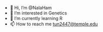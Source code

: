 - 👋 Hi, I’m @NalaHam
- 👀 I’m interested in Genetics
- 🌱 I’m currently learning R
- 📫 How to reach me tun2447@temple.edu

<!---
NalaHam/NalaHam is a ✨ special ✨ repository because its `README.md` (this file) appears on your GitHub profile.
You can click the Preview link to take a look at your changes.
--->
